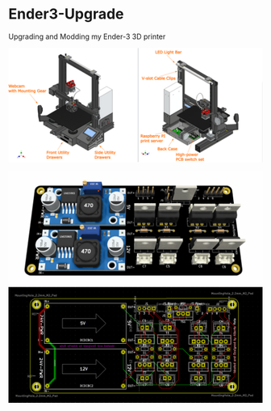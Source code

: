 # Ender3-Upgrade
Upgrading and Modding my Ender-3 3D printer 

![overview](readme/overview.png)

![pcb render](readme/pcb_render.png)
![pcb schematics](readme/pcb_schematics.png)

